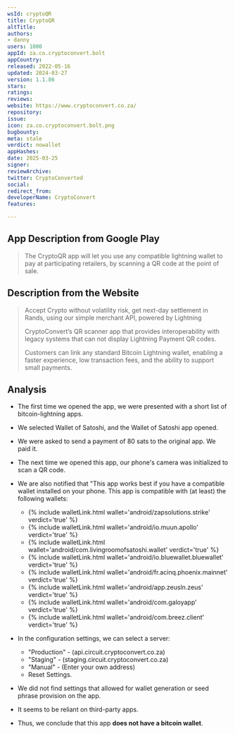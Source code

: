 ```yaml
---
wsId: cryptoQR
title: CryptoQR
altTitle: 
authors:
- danny
users: 1000
appId: za.co.cryptoconvert.bolt
appCountry: 
released: 2022-05-16
updated: 2024-03-27
version: 1.1.86
stars: 
ratings: 
reviews: 
website: https://www.cryptoconvert.co.za/
repository: 
issue: 
icon: za.co.cryptoconvert.bolt.png
bugbounty: 
meta: stale
verdict: nowallet
appHashes: 
date: 2025-03-25
signer: 
reviewArchive: 
twitter: CryptoConverted
social: 
redirect_from: 
developerName: CryptoConvert
features: 

---
```


## App Description from Google Play

> The CryptoQR app will let you use any compatible lightning wallet to pay at participating retailers, by scanning a QR code at the point of sale.

## Description from the Website

> Accept Crypto without volatility risk, get next-day settlement in Rands, using our simple merchant API, powered by Lightning
>
> CryptoConvert’s QR scanner app that provides interoperability with legacy systems that can not display Lightning Payment QR codes.
>
> Customers can link any standard Bitcoin Lightning wallet, enabling a faster experience, low transaction fees, and the ability to support small payments.

## Analysis

- The first time we opened the app, we were presented with a short list of bitcoin-lightning apps. 
- We selected Wallet of Satoshi, and the Wallet of Satoshi app opened. 
- We were asked to send a payment of 80 sats to the original app. We paid it.
- The next time we opened this app, our phone's camera was initialized to scan a QR code. 
- We are also notified that "This app works best if you have a compatible wallet installed on your phone. This app is compatible with (at least) the following wallets:
  - {% include walletLink.html wallet='android/zapsolutions.strike' verdict='true' %}
  - {% include walletLink.html wallet='android/io.muun.apollo' verdict='true' %}
  - {% include walletLink.html wallet='android/com.livingroomofsatoshi.wallet' verdict='true' %}
  - {% include walletLink.html wallet='android/io.bluewallet.bluewallet' verdict='true' %}
  - {% include walletLink.html wallet='android/fr.acinq.phoenix.mainnet' verdict='true' %}
  - {% include walletLink.html wallet='android/app.zeusln.zeus' verdict='true' %}
  - {% include walletLink.html wallet='android/com.galoyapp' verdict='true' %}
  - {% include walletLink.html wallet='android/com.breez.client' verdict='true' %}
- In the configuration settings, we can select a server:
  - "Production" - (api.circuit.cryptoconvert.co.za)
  - "Staging" - (staging.circuit.cryptoconvert.co.za)
  - "Manual" - (Enter your own address)
  - Reset Settings.

- We did not find settings that allowed for wallet generation or seed phrase provision on the app. 
- It seems to be reliant on third-party apps.
- Thus, we conclude that this app **does not have a bitcoin wallet**.
